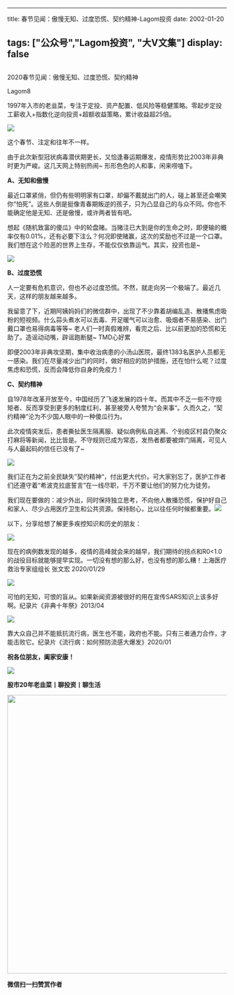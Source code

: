 
---
title:   春节见闻：傲慢无知、过度恐慌、契约精神-Lagom投资
date: 2002-01-20

tags: ["公众号","Lagom投资", "大V文集"]
display: false
---


## 



2020春节见闻：傲慢无知、过度恐慌、契约精神




Lagom8




1997年入市的老韭菜，专注于定投、资产配置、低风险等稳健策略。零起步定投工薪收入+指数化逆向投资+超额收益策略，累计收益超25倍。


<img src="https://mmbiz.qpic.cn/mmbiz_png/ZB4WjgjLjJW3KtDibicU3BB1HNQ9lDS2M5oGRnchkNPRzYsc0Ua6CIu7rZH3vAficcBEPYHU9ZTPqkic1sicT8CaxQQ/640?wx_fmt=png" data-type="png" data-ratio="0.05776173285198556" data-w="554"/>

这个春节、注定和往年不一样。



由于此次新型冠状病毒潜伏期更长，又恰逢春运期爆发，疫情形势比2003年非典时更为严峻。这几天网上特别热闹~ 形形色色的人和事，闲来唠嗑下。



**A、无知和傲慢**

最近口罩紧俏，但仍有些明明家有口罩，却偏不戴就出门的人，碰上甚至还会嘲笑你“怕死”。这些人倒是挺像青春期叛逆的孩子，只为凸显自己的与众不同。你也不能确定他是无知、还是傲慢，或许两者皆有吧。



想起《随机致富的傻瓜》中的轮盘赌。当赌注已大到是你的生命之时，即便输的概率仅有0.01%，还有必要下注么？何况即使赌赢，这次的奖励也不过是一个口罩。我们想在这个险恶的世界上生存，不能仅仅依靠运气。其实，投资也是~

<img class="rich_pages js_insertlocalimg" data-ratio="1.5740365111561867" data-s="300,640" src="https://mmbiz.qpic.cn/mmbiz_jpg/ZB4WjgjLjJW1xp5bBedHwkDSmMZ9R27MvibiabGMBdP2MLIMrrvWOgVSGkClomprflEianfEoliawkMyJSToR3Eibqg/640?wx_fmt=jpeg" data-type="jpeg" data-w="493" style=""/>



**B、过度恐慌**

人一定要有危机意识，但也不必过度恐慌。不然，就走向另一个极端了。最近几天，这样的朋友越来越多。



我留意了下，近期阿姨妈妈们的微信群中，出现了不少靠着胡编乱造、散播焦虑吸粉的短视频。什么蒜头煮水可以去毒、开足暖气可以治愈、吸烟者不易感染、出门戴口罩也易得病毒等等~ 老人们一时真假难辨，看完之后、比以前更加的恐慌和无助了。造谣动动嘴，辟谣跑断腿~ TMD心好累



即便2003年非典攻坚期，集中收治病患的小汤山医院，最终1383名医护人员都无一感染。我们在尽量减少出门的同时，做好相应的防护措施，还在怕什么呢？过度焦虑和恐慌，反而会降低你自身的免疫力！



**C、契约精神**

自1978年改革开放至今，中国经历了飞速发展的四十年。而其中不乏一些不守规矩者、反而享受到更多的制度红利，甚至被旁人夸赞为“会来事“。久而久之，“契约精神”沦为不少国人眼中的一种傻瓜行为。



此次疫情突发后，患者撕扯医生隔离服、疑似病例私自逃离、个别疫区村县仍聚众打麻将等新闻，比比皆是。不守规则已成为常态，发热者都要被焊门隔离，可见人与人最起码的信任已没有了~

<img class="rich_pages js_insertlocalimg" data-ratio="1.3333333333333333" data-s="300,640" src="https://mmbiz.qpic.cn/mmbiz_jpg/ZB4WjgjLjJW1xp5bBedHwkDSmMZ9R27M8fVkkYUJF07k18RpMdEP2hVMfcd1A5n8NjR9rwia4wrTiaRbfm7OWyMQ/640?wx_fmt=jpeg" data-type="jpeg" data-w="600" style=""/>



我们正在为之前全民缺失”契约精神“，付出更大代价。可大家别忘了，医护工作者们还遵守着“希波克拉底誓言”在一线尽职，千万不要让他们的努力化为徒劳。



我们现在要做的：减少外出，同时保持独立思考，不向他人散播恐慌，保护好自己和家人、尽少占用医疗卫生和公共资源。保持耐心，比以往任何时候都重要。<img src="https://mmbiz.qpic.cn/mmbiz_png/ZB4WjgjLjJW3KtDibicU3BB1HNQ9lDS2M5oGRnchkNPRzYsc0Ua6CIu7rZH3vAficcBEPYHU9ZTPqkic1sicT8CaxQQ/640?wx_fmt=png" data-type="png" data-ratio="0.05776173285198556" data-w="554"/>

以下，分享给想了解更多疾控知识和历史的朋友：

<img class="rich_pages js_insertlocalimg" data-ratio="0.39841688654353563" data-s="300,640" src="https://mmbiz.qpic.cn/mmbiz_jpg/ZB4WjgjLjJW1xp5bBedHwkDSmMZ9R27MSqEoGAjGPDyyPbTjEbU4kNiaWUtwk8ibLDib5LHs2F81AWB8XECoqUGGg/640?wx_fmt=jpeg" data-type="jpeg" data-w="758" style=""/>

现在的病例数发现的越多，疫情的高峰就会来的越早，我们期待的拐点和R0&lt;1.0的战役目标就能够提早实现。一切没有想的那么好，也没有想的那么糟！上海医疗救治专家组组长 张文宏 2020/01/29



<img class="rich_pages js_insertlocalimg" data-ratio="0.707808564231738" data-s="300,640" src="https://mmbiz.qpic.cn/mmbiz_png/ZB4WjgjLjJW1xp5bBedHwkDSmMZ9R27MeWibxd5sanhVJTu739xXgp05KFcKXmibXM64xQ6aIv62vibD2cEQfvtWg/640?wx_fmt=png" data-type="png" data-w="397" style=""/>

可怕的无知，可恨的盲从。如果新闻资源被很好的用在宣传SARS知识上该多好啊。纪录片《非典十年祭》2013/04



<img class="rich_pages js_insertlocalimg" data-ratio="0.7621776504297995" data-s="300,640" src="https://mmbiz.qpic.cn/mmbiz_png/ZB4WjgjLjJW1xp5bBedHwkDSmMZ9R27M32FfdmZkkF3VnyE1mibe87ZNmEelYjicxjORKcC2ZKWOSTEgpvs5Ljfg/640?wx_fmt=png" data-type="png" data-w="349" style=""/>

靠大众自己并不能抵抗流行病，医生也不能，政府也不能。只有三者通力合作，才能击败它。纪录片《流行病：如何预防流感大爆发》2020/01



**祝各位朋友，阖家安康！**

<img src="https://mmbiz.qpic.cn/mmbiz_png/ZB4WjgjLjJW3KtDibicU3BB1HNQ9lDS2M5oGRnchkNPRzYsc0Ua6CIu7rZH3vAficcBEPYHU9ZTPqkic1sicT8CaxQQ/640?wx_fmt=png" data-type="png" data-ratio="0.05776173285198556" data-w="554"/>

**股市20年老韭菜丨聊投资丨聊生活**

<img data-copyright="0" data-ratio="0.390625" data-s="300,640" data-type="png" data-w="640" src="https://mmbiz.qpic.cn/mmbiz_png/ZB4WjgjLjJW3KtDibicU3BB1HNQ9lDS2M5AHEoeiaz0dQ4NfIRjBMuXvyJn8dXWm7ftklb0xqheiaMia0zbkyMJiaKzA/640?wx_fmt=png" style="box-sizing: border-box !important;overflow-wrap: break-word !important;visibility: visible !important;width: 640px !important;"/>


**微信扫一扫赞赏作者**
















